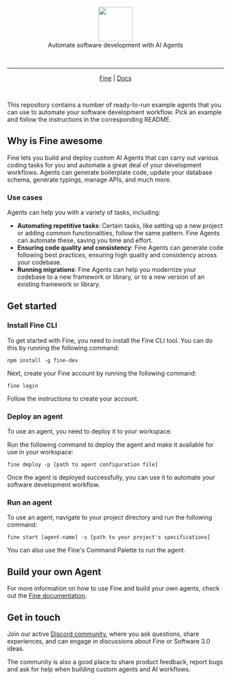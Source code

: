 <p align=center>
    <a href="https://fine.dev">
  <img height="80px" src="https://uploads-ssl.webflow.com/6290be8d112ee934eeb6aaf2/64745d685739d23f87bf7ec1_android-chrome-256x256.png"/>
  </a>
  <br>
  Automate software development with AI Agents
</p>
<br>

------

<p align="center">
  <a href="https://fine.dev">Fine</a> | <a href="https://docs.fine.dev">Docs</a>
</p>

<br>

This repository contains a number of ready-to-run example agents that you can use to automate your software development workflow.
Pick an example and follow the instructions in the corresponding README.

## Why is Fine awesome
Fine lets you build and deploy custom AI Agents that can carry out various coding tasks for you and automate a great deal of your development workflows. Agents can generate boilerplate code, update your database schema, generate typings, manage APIs, and much more.

### Use cases

Agents can help you with a variety of tasks, including:

- **Automating repetitive tasks**: Certain tasks, like setting up a new project or adding common functionalities, follow the same pattern. Fine Agents can automate these, saving you time and effort.
- **Ensuring code quality and consistency**: Fine Agents can generate code following best practices, ensuring high quality and consistency across your codebase.
- **Running migrations**: Fine Agents can help you modernize your codebase to a new framework or library, or to a new version of an existing framework or library.


## Get started

### Install Fine CLI
To get started with Fine, you need to install the Fine CLI tool. You can do this by running the following command:

```
npm install -g fine-dev
```

Next, create your Fine account by running the following command:

```
fine login
```

Follow the instructions to create your account.

### Deploy an agent
To use an agent, you need to deploy it to your workspace. 

Run the following command to deploy the agent and make it available for use in your workspace:

```
fine deploy -p [path to agent configuration file]
```

Once the agent is deployed successfully, you can use it to automate your software development workflow.

### Run an agent

To use an agent, navigate to your project directory and run the following command:


```
fine start [agent-name] -s [path to your project's specifications]
```

You can also use the Fine's Command Palette to run the agent.


## Build your own Agent
For more information on how to use Fine and build your own agents, check out the [Fine documentation](https://docs.fine.dev/).


## Get in touch

Join our active [Discord community](https://discord.gg/nxW8sA5yqe), where you ask questions, share experiences, and can engage in discussions about Fine or Software 3.0 ideas.

The community is also a good place to share product feedback, report bugs and ask for help when building custom agents and AI workflows.
